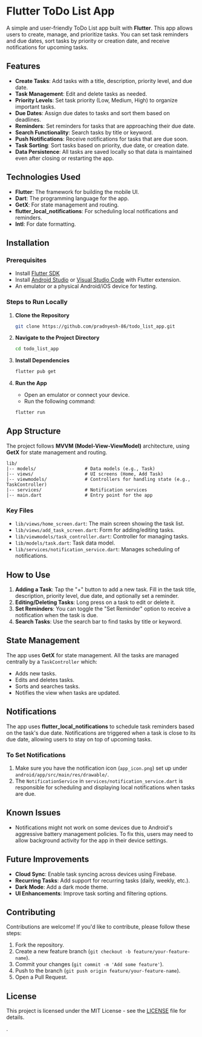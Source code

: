 # Flutter ToDo List App

A simple and user-friendly ToDo List app built with **Flutter**. This app allows users to create, manage, and prioritize tasks. You can set task reminders and due dates, sort tasks by priority or creation date, and receive notifications for upcoming tasks. 

## Features

- **Create Tasks**: Add tasks with a title, description, priority level, and due date.
- **Task Management**: Edit and delete tasks as needed.
- **Priority Levels**: Set task priority (Low, Medium, High) to organize important tasks.
- **Due Dates**: Assign due dates to tasks and sort them based on deadlines.
- **Reminders**: Set reminders for tasks that are approaching their due date.
- **Search Functionality**: Search tasks by title or keyword.
- **Push Notifications**: Receive notifications for tasks that are due soon.
- **Task Sorting**: Sort tasks based on priority, due date, or creation date.
- **Data Persistence**: All tasks are saved locally so that data is maintained even after closing or restarting the app.


## Technologies Used

- **Flutter**: The framework for building the mobile UI.
- **Dart**: The programming language for the app.
- **GetX**: For state management and routing.
- **flutter_local_notifications**: For scheduling local notifications and reminders.
- **Intl**: For date formatting.

## Installation

### Prerequisites

- Install [Flutter SDK](https://flutter.dev/docs/get-started/install)
- Install [Android Studio](https://developer.android.com/studio) or [Visual Studio Code](https://code.visualstudio.com/) with Flutter extension.
- An emulator or a physical Android/iOS device for testing.

### Steps to Run Locally

1. **Clone the Repository**
   ```bash
   git clone https://github.com/pradnyesh-86/todo_list_app.git
   ```
   
2. **Navigate to the Project Directory**
   ```bash
   cd todo_list_app
   ```

3. **Install Dependencies**
   ```bash
   flutter pub get
   ```

4. **Run the App**
   - Open an emulator or connect your device.
   - Run the following command:
   ```bash
   flutter run
   ```

## App Structure

The project follows **MVVM (Model-View-ViewModel)** architecture, using **GetX** for state management and routing. 

```
lib/
|-- models/                  # Data models (e.g., Task)
|-- views/                   # UI screens (Home, Add Task)
|-- viewmodels/              # Controllers for handling state (e.g., TaskController)
|-- services/                # Notification services
|-- main.dart                # Entry point for the app
```

### Key Files

- `lib/views/home_screen.dart`: The main screen showing the task list.
- `lib/views/add_task_screen.dart`: Form for adding/editing tasks.
- `lib/viewmodels/task_controller.dart`: Controller for managing tasks.
- `lib/models/task.dart`: Task data model.
- `lib/services/notification_service.dart`: Manages scheduling of notifications.

## How to Use

1. **Adding a Task**: Tap the "+" button to add a new task. Fill in the task title, description, priority level, due date, and optionally set a reminder.
2. **Editing/Deleting Tasks**: Long press on a task to edit or delete it.
3. **Set Reminders**: You can toggle the "Set Reminder" option to receive a notification when the task is due.
4. **Search Tasks**: Use the search bar to find tasks by title or keyword.

## State Management

The app uses **GetX** for state management. All the tasks are managed centrally by a `TaskController` which:
- Adds new tasks.
- Edits and deletes tasks.
- Sorts and searches tasks.
- Notifies the view when tasks are updated.

## Notifications

The app uses **flutter_local_notifications** to schedule task reminders based on the task's due date. Notifications are triggered when a task is close to its due date, allowing users to stay on top of upcoming tasks.

### To Set Notifications

1. Make sure you have the notification icon (`app_icon.png`) set up under `android/app/src/main/res/drawable/`.
2. The `NotificationService` in `services/notification_service.dart` is responsible for scheduling and displaying local notifications when tasks are due.

## Known Issues

- Notifications might not work on some devices due to Android's aggressive battery management policies. To fix this, users may need to allow background activity for the app in their device settings.

## Future Improvements

- **Cloud Sync**: Enable task syncing across devices using Firebase.
- **Recurring Tasks**: Add support for recurring tasks (daily, weekly, etc.).
- **Dark Mode**: Add a dark mode theme.
- **UI Enhancements**: Improve task sorting and filtering options.

## Contributing

Contributions are welcome! If you'd like to contribute, please follow these steps:

1. Fork the repository.
2. Create a new feature branch (`git checkout -b feature/your-feature-name`).
3. Commit your changes (`git commit -m 'Add some feature'`).
4. Push to the branch (`git push origin feature/your-feature-name`).
5. Open a Pull Request.

## License

This project is licensed under the MIT License - see the [LICENSE](LICENSE) file for details.

.
